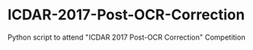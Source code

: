 # ICDAR-2017-Post-OCR-Correction
Python script to attend "ICDAR 2017 Post-OCR Correction" Competition
